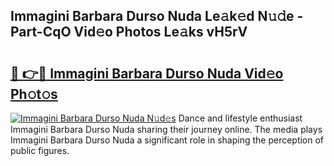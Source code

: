 ## Immagini Barbara Durso Nuda Le𝚊k𝚎d N𝚞𝚍e - Part-CqO Vid𝚎o Photos Le𝚊ks vH5rV

# <h2><a href="http://fbbgn6a.evod.top/?m=Immagini+Barbara+Durso+Nuda">🔗 👉🔴 Immagini Barbara Durso Nuda Vid𝚎o Ph𝚘t𝚘s</a></h2>

[![Immagini Barbara Durso Nuda N𝚞d𝚎s](https://i.imgur.com/8V9OHl7.gif)](http://fbbgn6a.evod.top/?m=Immagini+Barbara+Durso+Nuda)
Dance and lifestyle enthusiast Immagini Barbara Durso Nuda sharing their journey online. The media plays Immagini Barbara Durso Nuda a significant role in shaping the perception of public figures. 
